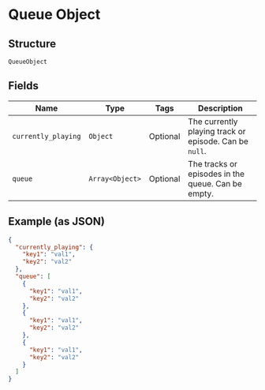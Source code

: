 
# Queue Object

## Structure

`QueueObject`

## Fields

| Name | Type | Tags | Description |
|  --- | --- | --- | --- |
| `currently_playing` | `Object` | Optional | The currently playing track or episode. Can be `null`. |
| `queue` | `Array<Object>` | Optional | The tracks or episodes in the queue. Can be empty. |

## Example (as JSON)

```json
{
  "currently_playing": {
    "key1": "val1",
    "key2": "val2"
  },
  "queue": [
    {
      "key1": "val1",
      "key2": "val2"
    },
    {
      "key1": "val1",
      "key2": "val2"
    },
    {
      "key1": "val1",
      "key2": "val2"
    }
  ]
}
```

